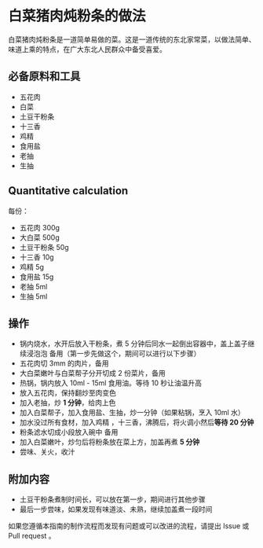 # 白菜猪肉炖粉条的做法

白菜猪肉炖粉条是一道简单易做的菜。这是一道传统的东北家常菜，以做法简单、味道上乘的特点，在广大东北人民群众中备受喜爱。

## 必备原料和工具

- 五花肉
- 白菜
- 土豆干粉条
- 十三香
- 鸡精
- 食用盐
- 老抽
- 生抽

## Quantitative calculation

每份：

- 五花肉 300g
- 大白菜 500g
- 土豆干粉条 50g
- 十三香 10g
- 鸡精 5g
- 食用盐 15g
- 老抽 5ml
- 生抽 5ml

## 操作

- 锅内烧水，水开后放入干粉条，煮 5 分钟后同水一起倒出容器中，盖上盖子继续浸泡泡 备用（第一步先做这个，期间可以进行以下步骤）
- 五花肉切 3mm 的肉片，备用
- 大白菜嫩叶与白菜帮子分开切成 2 份菜片，备用
- 热锅，锅内放入 10ml - 15ml 食用油。等待 10 秒让油温升高
- 放入五花肉，保持翻炒至肉变色
- 加入老抽，炒 **1 分钟**，给肉上色
- 加入白菜帮子，加入食用盐、生抽，炒一分钟（如果粘锅，烹入 10ml 水）
- 加水没过所有食材，加入鸡精 ，十三香，沸腾后，将火调小然后**等待 20 分钟**
- 粉条滤水切成小段放入碗中 备用
- 加入白菜嫩叶，炒匀后将粉条放在菜上方，加盖再煮 **5 分钟**
- 尝味、关火，收汁

## 附加内容

- 土豆干粉条煮制时间长，可以放在第一步，期间进行其他步骤
- 最后一步尝味，如果发现有味道淡、未熟，继续加盖煮一段时间

如果您遵循本指南的制作流程而发现有问题或可以改进的流程，请提出 Issue 或 Pull request 。

